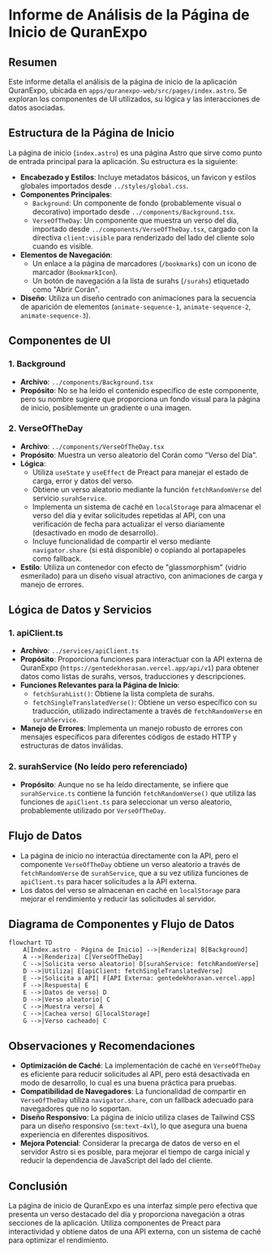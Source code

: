 # Informe de Análisis de la Página de Inicio de QuranExpo

## Resumen
Este informe detalla el análisis de la página de inicio de la aplicación QuranExpo, ubicada en `apps/quranexpo-web/src/pages/index.astro`. Se exploran los componentes de UI utilizados, su lógica y las interacciones de datos asociadas.

## Estructura de la Página de Inicio
La página de inicio (`index.astro`) es una página Astro que sirve como punto de entrada principal para la aplicación. Su estructura es la siguiente:

- **Encabezado y Estilos**: Incluye metadatos básicos, un favicon y estilos globales importados desde `../styles/global.css`.
- **Componentes Principales**:
  - `Background`: Un componente de fondo (probablemente visual o decorativo) importado desde `../components/Background.tsx`.
  - `VerseOfTheDay`: Un componente que muestra un verso del día, importado desde `../components/VerseOfTheDay.tsx`, cargado con la directiva `client:visible` para renderizado del lado del cliente solo cuando es visible.
- **Elementos de Navegación**:
  - Un enlace a la página de marcadores (`/bookmarks`) con un icono de marcador (`BookmarkIcon`).
  - Un botón de navegación a la lista de surahs (`/surahs`) etiquetado como "Abrir Corán".
- **Diseño**: Utiliza un diseño centrado con animaciones para la secuencia de aparición de elementos (`animate-sequence-1`, `animate-sequence-2`, `animate-sequence-3`).

## Componentes de UI

### 1. Background
- **Archivo**: `../components/Background.tsx`
- **Propósito**: No se ha leído el contenido específico de este componente, pero su nombre sugiere que proporciona un fondo visual para la página de inicio, posiblemente un gradiente o una imagen.

### 2. VerseOfTheDay
- **Archivo**: `../components/VerseOfTheDay.tsx`
- **Propósito**: Muestra un verso aleatorio del Corán como "Verso del Día".
- **Lógica**:
  - Utiliza `useState` y `useEffect` de Preact para manejar el estado de carga, error y datos del verso.
  - Obtiene un verso aleatorio mediante la función `fetchRandomVerse` del servicio `surahService`.
  - Implementa un sistema de caché en `localStorage` para almacenar el verso del día y evitar solicitudes repetidas al API, con una verificación de fecha para actualizar el verso diariamente (desactivado en modo de desarrollo).
  - Incluye funcionalidad de compartir el verso mediante `navigator.share` (si está disponible) o copiando al portapapeles como fallback.
- **Estilo**: Utiliza un contenedor con efecto de "glassmorphism" (vidrio esmerilado) para un diseño visual atractivo, con animaciones de carga y manejo de errores.

## Lógica de Datos y Servicios

### 1. apiClient.ts
- **Archivo**: `../services/apiClient.ts`
- **Propósito**: Proporciona funciones para interactuar con la API externa de QuranExpo (`https://gentedekhorasan.vercel.app/api/v1`) para obtener datos como listas de surahs, versos, traducciones y descripciones.
- **Funciones Relevantes para la Página de Inicio**:
  - `fetchSurahList()`: Obtiene la lista completa de surahs.
  - `fetchSingleTranslatedVerse()`: Obtiene un verso específico con su traducción, utilizado indirectamente a través de `fetchRandomVerse` en `surahService`.
- **Manejo de Errores**: Implementa un manejo robusto de errores con mensajes específicos para diferentes códigos de estado HTTP y estructuras de datos inválidas.

### 2. surahService (No leído pero referenciado)
- **Propósito**: Aunque no se ha leído directamente, se infiere que `surahService.ts` contiene la función `fetchRandomVerse()` que utiliza las funciones de `apiClient.ts` para seleccionar un verso aleatorio, probablemente utilizado por `VerseOfTheDay`.

## Flujo de Datos
- La página de inicio no interactúa directamente con la API, pero el componente `VerseOfTheDay` obtiene un verso aleatorio a través de `fetchRandomVerse` de `surahService`, que a su vez utiliza funciones de `apiClient.ts` para hacer solicitudes a la API externa.
- Los datos del verso se almacenan en caché en `localStorage` para mejorar el rendimiento y reducir las solicitudes al servidor.

## Diagrama de Componentes y Flujo de Datos
```mermaid
flowchart TD
    A[Index.astro - Página de Inicio] -->|Renderiza| B[Background]
    A -->|Renderiza| C[VerseOfTheDay]
    C -->|Solicita verso aleatorio| D[surahService: fetchRandomVerse]
    D -->|Utiliza| E[apiClient: fetchSingleTranslatedVerse]
    E -->|Solicita a API| F[API Externa: gentedekhorasan.vercel.app]
    F -->|Respuesta| E
    E -->|Datos de verso| D
    D -->|Verso aleatorio| C
    C -->|Muestra verso| A
    C -->|Cachea verso| G[localStorage]
    G -->|Verso cacheado| C
```

## Observaciones y Recomendaciones
- **Optimización de Caché**: La implementación de caché en `VerseOfTheDay` es eficiente para reducir solicitudes al API, pero está desactivada en modo de desarrollo, lo cual es una buena práctica para pruebas.
- **Compatibilidad de Navegadores**: La funcionalidad de compartir en `VerseOfTheDay` utiliza `navigator.share`, con un fallback adecuado para navegadores que no lo soportan.
- **Diseño Responsivo**: La página de inicio utiliza clases de Tailwind CSS para un diseño responsivo (`sm:text-4xl`), lo que asegura una buena experiencia en diferentes dispositivos.
- **Mejora Potencial**: Considerar la precarga de datos de verso en el servidor Astro si es posible, para mejorar el tiempo de carga inicial y reducir la dependencia de JavaScript del lado del cliente.

## Conclusión
La página de inicio de QuranExpo es una interfaz simple pero efectiva que presenta un verso destacado del día y proporciona navegación a otras secciones de la aplicación. Utiliza componentes de Preact para interactividad y obtiene datos de una API externa, con un sistema de caché para optimizar el rendimiento.